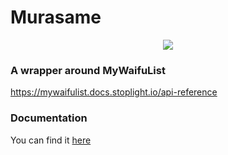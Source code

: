 # Murasame
<p align="center">
  <img src="https://vignette.wikia.nocookie.net/kancolle/images/7/7b/Murasame_Kai_Ni_Full.png/revision/latest/">
</p>

### A wrapper around MyWaifuList
https://mywaifulist.docs.stoplight.io/api-reference

### Documentation
You can find it [here](https://deivu.github.io/Murasame/)